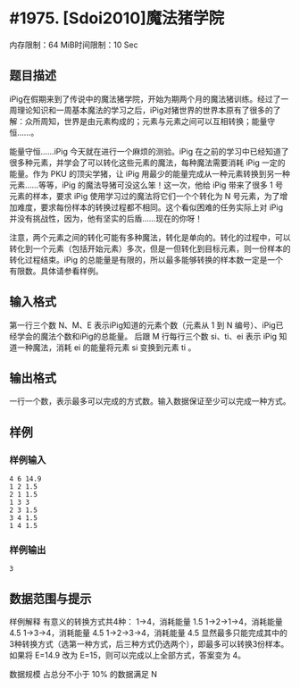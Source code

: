 # #1975. [Sdoi2010]魔法猪学院

内存限制：64 MiB时间限制：10 Sec

## 题目描述

iPig在假期来到了传说中的魔法猪学院，开始为期两个月的魔法猪训练。经过了一周理论知识和一周基本魔法的学习之后，iPig对猪世界的世界本原有了很多的了解：众所周知，世界是由元素构成的；元素与元素之间可以互相转换；能量守恒……。

能量守恒……iPig 今天就在进行一个麻烦的测验。iPig 在之前的学习中已经知道了很多种元素，并学会了可以转化这些元素的魔法，每种魔法需要消耗 iPig 一定的能量。作为 PKU 的顶尖学猪，让 iPig 用最少的能量完成从一种元素转换到另一种元素……等等，iPig 的魔法导猪可没这么笨！这一次，他给 iPig 带来了很多 1 号元素的样本，要求 iPig 使用学习过的魔法将它们一个个转化为 N 号元素，为了增加难度，要求每份样本的转换过程都不相同。这个看似困难的任务实际上对 iPig 并没有挑战性，因为，他有坚实的后盾……现在的你呀！

注意，两个元素之间的转化可能有多种魔法，转化是单向的。转化的过程中，可以转化到一个元素（包括开始元素）多次，但是一但转化到目标元素，则一份样本的转化过程结束。iPig 的总能量是有限的，所以最多能够转换的样本数一定是一个有限数。具体请参看样例。


## 输入格式

第一行三个数 N、M、E 表示iPig知道的元素个数（元素从 1 到 N 编号）、iPig已经学会的魔法个数和iPig的总能量。
后跟 M 行每行三个数 si、ti、ei 表示 iPig 知道一种魔法，消耗 ei 的能量将元素 si 变换到元素 ti 。


## 输出格式

一行一个数，表示最多可以完成的方式数。输入数据保证至少可以完成一种方式。


## 样例

### 样例输入

    
    4 6 14.9
    1 2 1.5
    2 1 1.5
    1 3 3
    2 3 1.5
    3 4 1.5
    1 4 1.5
    
    
    

### 样例输出

    
    3
    
    
    

## 数据范围与提示

样例解释
有意义的转换方式共4种：
1->4，消耗能量 1.5
1->2->1->4，消耗能量 4.5
1->3->4，消耗能量 4.5
1->2->3->4，消耗能量 4.5
显然最多只能完成其中的3种转换方式（选第一种方式，后三种方式仍选两个），即最多可以转换3份样本。
如果将 E=14.9 改为 E=15，则可以完成以上全部方式，答案变为 4。

数据规模
占总分不小于 10% 的数据满足 N 
